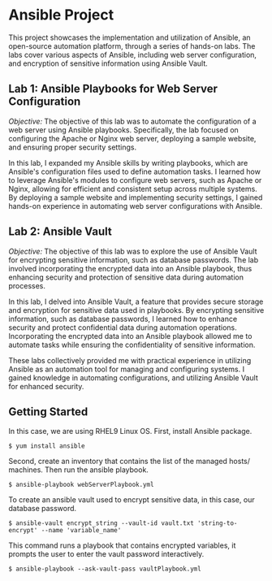 # Ansible Project

This project showcases the implementation and utilization of Ansible, an open-source automation platform, through a series of hands-on labs. The labs cover various aspects of Ansible, including web server configuration, and encryption of sensitive information using Ansible Vault.



## Lab 1: Ansible Playbooks for Web Server Configuration

*Objective:*
The objective of this lab was to automate the configuration of a web server using Ansible playbooks. Specifically, the lab focused on configuring the Apache or Nginx web server, deploying a sample website, and ensuring proper security settings.

In this lab, I expanded my Ansible skills by writing playbooks, which are Ansible's configuration files used to define automation tasks. I learned how to leverage Ansible's modules to configure web servers, such as Apache or Nginx, allowing for efficient and consistent setup across multiple systems. By deploying a sample website and implementing security settings, I gained hands-on experience in automating web server configurations with Ansible.

## Lab 2: Ansible Vault

*Objective:*
The objective of this lab was to explore the use of Ansible Vault for encrypting sensitive information, such as database passwords. The lab involved incorporating the encrypted data into an Ansible playbook, thus enhancing security and protection of sensitive data during automation processes.

In this lab, I delved into Ansible Vault, a feature that provides secure storage and encryption for sensitive data used in playbooks. By encrypting sensitive information, such as database passwords, I learned how to enhance security and protect confidential data during automation operations. Incorporating the encrypted data into an Ansible playbook allowed me to automate tasks while ensuring the confidentiality of sensitive information.

These labs collectively provided me with practical experience in utilizing Ansible as an automation tool for managing and configuring systems. I gained knowledge in automating configurations, and utilizing Ansible Vault for enhanced security. 

## Getting Started

In this case, we are using RHEL9 Linux OS. First, install Ansible package.
```shell
$ yum install ansible
```
Second, create an inventory that contains the list of the managed hosts/ machines. Then run the ansible playbook.
```shell
$ ansible-playbook webServerPlaybook.yml
```
To create an ansible vault used to encrypt sensitive data, in this case, our database password. 
```shell
$ ansible-vault encrypt_string --vault-id vault.txt 'string-to-encrypt' --name 'variable_name'
```
This command runs a playbook that contains encrypted variables, it prompts the user to enter the vault password interactively.
```shell
$ ansible-playbook --ask-vault-pass vaultPlaybook.yml
```
